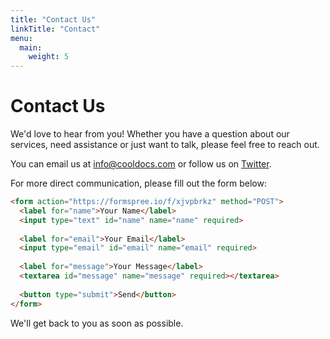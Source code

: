 ```yaml
---
title: "Contact Us"
linkTitle: "Contact"
menu:
  main:
    weight: 5
---
```


# Contact Us

We'd love to hear from you! Whether you have a question about our services, need assistance or just want to talk, please feel free to reach out.

You can email us at [info@cooldocs.com](mailto:info@cooldocs.com) or follow us on [Twitter](https://twitter.com/cooldocs).

For more direct communication, please fill out the form below:

```html
<form action="https://formspree.io/f/xjvpbrkz" method="POST">
  <label for="name">Your Name</label>
  <input type="text" id="name" name="name" required>
  
  <label for="email">Your Email</label>
  <input type="email" id="email" name="email" required>
  
  <label for="message">Your Message</label>
  <textarea id="message" name="message" required></textarea>
  
  <button type="submit">Send</button>
</form>
```

We'll get back to you as soon as possible.